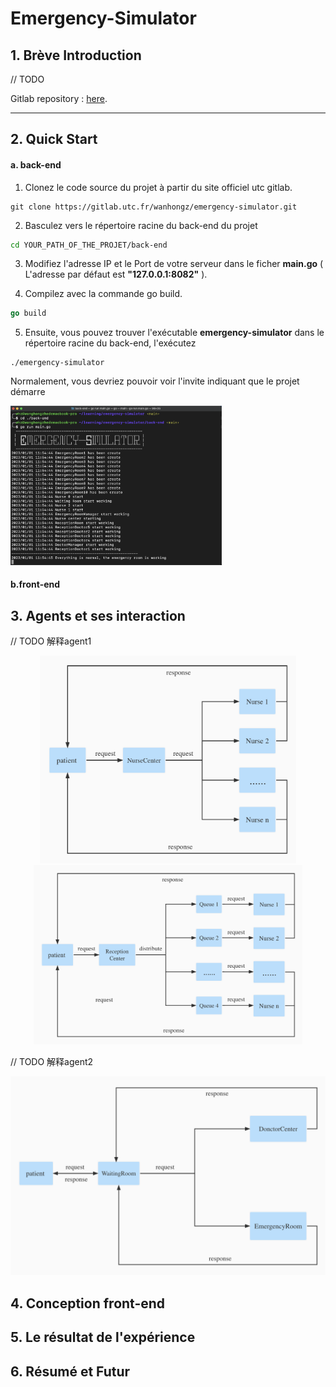 # Emergency-Simulator

## 1. Brève Introduction

// TODO 

Gitlab repository : [here](https://gitlab.utc.fr/wanhongz/emergency-simulator).

---

## 2. Quick Start

#### a. back-end

1. Clonez le code source du projet à partir du site officiel utc gitlab.

```shell
git clone https://gitlab.utc.fr/wanhongz/emergency-simulator.git
```

2. Basculez vers le répertoire racine du back-end du projet

```bash
cd YOUR_PATH_OF_THE_PROJET/back-end
```

3. Modifiez l'adresse IP et le Port de votre serveur dans le ficher **main.go** ( L'adresse par défaut est **"127.0.0.1:8082"** ).

4. Compilez avec la commande go build.

```go
go build
```

5. Ensuite, vous pouvez trouver l'exécutable **emergency-simulator** dans le répertoire racine du back-end, l'exécutez

```shell
./emergency-simulator
```

Normalement, vous devriez pouvoir voir l'invite indiquant que le projet démarre

<img src="./picture/backendstart.png" alt="backendstart" style="zoom:33%;" />

#### b.front-end



## 3. Agents et ses interaction 

// TODO 解释agent1


<center class="half">    <img src="./picture/1.jpg" alt="backendstart" style="zoom:40%;" />    <img src="./picture/2.jpg" alt="backendstart" style="zoom:42%;" /> </center>

// TODO 解释agent2



<img src="./picture/3.jpg" alt="backendstart" style="zoom:50%;" />



## 4. Conception front-end



## 5. Le résultat de l'expérience



## 6. Résumé et Futur

